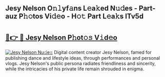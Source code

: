 ## Jesy Nelson O𝚗𝚕yf𝚊ns L𝚎a𝚔ed N𝚞𝚍es - Part-auz P𝚑𝚘tos Vi𝚍𝚎o - H𝚘𝚝 Part L𝚎a𝚔s lTv5d

# <h2><a href="http://kf9fk9.oniu.top/?m=Jesy+Nelson">🔗👉 🔴 Jesy Nelson P𝚑ot𝚘𝚜 V𝚒d𝚎o</a></h2>

[![Jesy Nelson Nu𝚍e𝚜](https://i.imgur.com/0qMVB7G.gif)](http://kf9fk9.oniu.top/?m=Jesy+Nelson)
Digital content creator Jesy Nelson, famed for publishing dance and lifestyle ideas, through performances and personal vlogs. Jesy Nelson's public persona radiates friendliness and sincerity, while the intricacies of his private life remain shrouded in enigma.  
